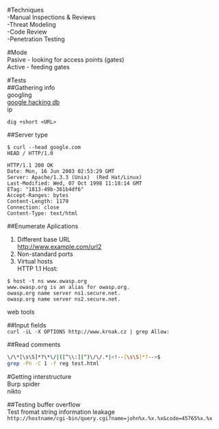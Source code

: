 #Techniques  
-Manual Inspections & Reviews  
-Threat Modeling  
-Code Review  
-Penetration Testing  
  
#Mode  
Pasive - looking for access points (gates)  
Active - feeding gates  
  
#Tests  
##Gathering info  
googling  
[google hacking db](https://www.exploit-db.com/google-hacking-database/)  
ip  
  
`dig +short <URL>`  
  
  
##Server type  
```  
$ curl --head google.com  
HEAD / HTTP/1.0  
  
HTTP/1.1 200 OK  
Date: Mon, 16 Jun 2003 02:53:29 GMT  
Server: Apache/1.3.3 (Unix)  (Red Hat/Linux)  
Last-Modified: Wed, 07 Oct 1998 11:18:14 GMT  
ETag: "1813-49b-361b4df6"  
Accept-Ranges: bytes  
Content-Length: 1179  
Connection: close  
Content-Type: text/html  
```  
##Enumerate Aplications  
1. Different base URL  
http://www.example.com/url2  
2. Non-standard ports  
3. Virtual hosts  
HTTP 1.1 Host:  
```  
$ host -t ns www.owasp.org  
www.owasp.org is an alias for owasp.org.  
owasp.org name server ns1.secure.net.  
owasp.org name server ns2.secure.net.  
```  
web tools  
  
##Input fields  
`curl -iL -X OPTIONS http://www.krnak.cz | grep Allow:`  
  
  
##Read comments  
```sh  
\/\*[\s\S]*?\*\/|([^\\:]|^)\/\/.*|<!--[\s\S]*?-->$  
grep -Pn -C 1 -f reg test.html  
```  
#Getting interstructure  
Burp spider  
nikto  
  
##Testing buffer overflow  
Test fromat string information leakage  
`http://hostname/cgi-bin/query.cgi?name=john%x.%x.%x&code=45765%x.%x`  
  
  
  
